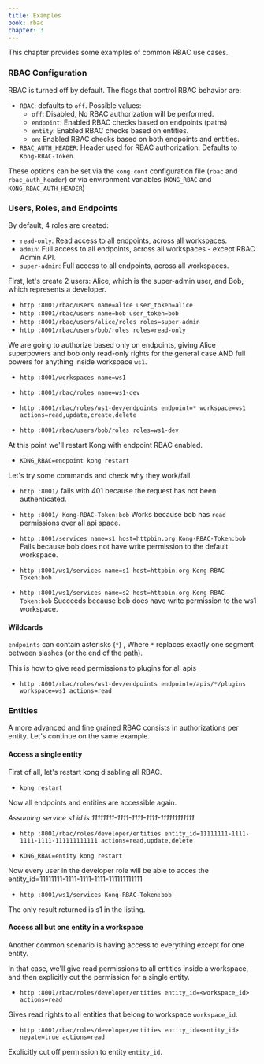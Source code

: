 ```yaml
---
title: Examples
book: rbac
chapter: 3
---
```


This chapter provides some examples of common RBAC use cases.

### RBAC Configuration

RBAC is turned off by default. The flags that control RBAC behavior
are:

- `RBAC`: defaults to `off`. Possible values:
  - `off`: Disabled, No RBAC authorization will be performed.
  - `endpoint`: Enabled RBAC checks based on endpoints (paths)
  - `entity`: Enabled RBAC checks based on entities.
  - `on`: Enabled RBAC checks based on both endpoints and entities.
- `RBAC_AUTH_HEADER`: Header used for RBAC authorization. Defaults to
    `Kong-RBAC-Token`.

These options can be set via the `kong.conf` configuration file
(`rbac` and `rbac_auth_header`) or via environment variables
(`KONG_RBAC` and `KONG_RBAC_AUTH_HEADER`)

### Users, Roles, and Endpoints

By default, 4 roles are created:

- `read-only`: Read access to all endpoints, across all workspaces.
- `admin`: Full access to all endpoints, across all workspaces - except
  RBAC Admin API.
- `super-admin`: Full access to all endpoints, across all workspaces.

First, let's create 2 users: Alice, which is the super-admin user, and
Bob, which represents a developer.

- `http :8001/rbac/users name=alice user_token=alice`
- `http :8001/rbac/users name=bob user_token=bob`
- `http :8001/rbac/users/alice/roles roles=super-admin`
- `http :8001/rbac/users/bob/roles roles=read-only`

We are going to authorize based only on endpoints,
giving Alice superpowers and bob only read-only rights for the general
case AND full powers for anything inside workspace `ws1`.

- `http :8001/workspaces name=ws1`

- `http :8001/rbac/roles name=ws1-dev`

- `http :8001/rbac/roles/ws1-dev/endpoints endpoint=* workspace=ws1 actions=read,update,create,delete`

- `http :8001/rbac/users/bob/roles roles=ws1-dev`

At this point we'll restart Kong with endpoint RBAC enabled.

- `KONG_RBAC=endpoint kong restart`

Let's try some commands and check why they work/fail.

- `http :8001/` fails with 401 because the request has not been authenticated.

- `http :8001/ Kong-RBAC-Token:bob` Works because bob has `read`
  permissions over all api space.

- `http :8001/services name=s1 host=httpbin.org Kong-RBAC-Token:bob`
Fails because bob does not have write permission to the default workspace.

- `http :8001/ws1/services name=s1 host=httpbin.org Kong-RBAC-Token:bob`
- `http :8001/ws1/services name=s2 host=httpbin.org Kong-RBAC-Token:bob`
Succeeds because bob does have write permission to the ws1 workspace.


#### Wildcards

`endpoints` can contain asterisks (`*`) , Where `*` replaces exactly
one segment between slashes (or the end of the path).

This is how to give read permissions to plugins for all apis
- `http :8001/rbac/roles/ws1-dev/endpoints endpoint=/apis/*/plugins workspace=ws1 actions=read`

### Entities

A more advanced and fine grained RBAC consists in authorizations per
entity. Let's continue on the same example.

#### Access a single entity
First of all, let's restart kong disabling all RBAC.

- `kong restart`

Now all endpoints and entities are accessible again.

*Assuming service s1 id is 11111111-1111-1111-1111-111111111111*

- `http :8001/rbac/roles/developer/entities entity_id=11111111-1111-1111-1111-111111111111 actions=read,update,delete`

- `KONG_RBAC=entity kong restart`

Now every user in the developer role will be able to acces the entity_id=11111111-1111-1111-1111-111111111111

- `http :8001/ws1/services Kong-RBAC-Token:bob`

The only result returned is s1 in the listing.

#### Access all but one entity in a workspace

Another common scenario is having access to everything except for one
entity.

In that case, we'll give read permissions to all entities inside a
workspace, and then explicitly cut the permission for a single entity.

- `http :8001/rbac/roles/developer/entities entity_id=<workspace_id> actions=read`

Gives read rights to all entities that belong to workspace `workspace_id`.

- `http :8001/rbac/roles/developer/entities entity_id=<entity_id> negate=true actions=read`

Explicitly cut off permission to entity `entity_id`.
